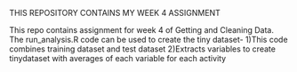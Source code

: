 THIS REPOSITORY CONTAINS MY WEEK 4 ASSIGNMENT


This repo contains assignment for week 4 of Getting and Cleaning Data.
The run_analysis.R code can be used to create the tiny dataset-
 1)This code combines training dataset and test dataset
 2)Extracts variables to create tinydataset with averages of each variable for each activity
 
 
